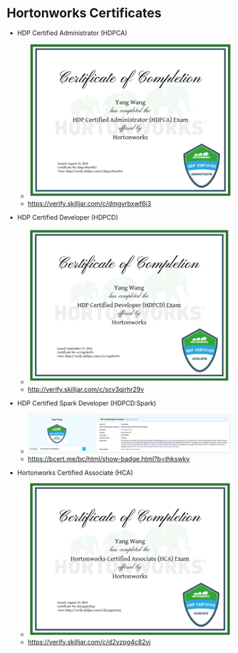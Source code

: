 # Hortonworks Certificates

* HDP Certified Administrator (HDPCA)
  * ![HDPCA](../images/hortonworks_certificates/hdpca.png)
  * https://verify.skilljar.com/c/dmgvrbxwf6i3

* HDP Certified Developer (HDPCD)
  * ![HDPCD](../images/hortonworks_certificates/hdpcd.png)
  * http://verify.skilljar.com/c/scv3qjrhr29v

* HDP Certified Spark Developer (HDPCD:Spark)
  * ![Spark](../images/hortonworks_certificates/hdpcd_spark.png)
  * https://bcert.me/bc/html/show-badge.html?b=thkswky

* Hortonworks Certified Associate (HCA)
  * ![HCA](../images/hortonworks_certificates/hca.png)
  * https://verify.skilljar.com/c/d2yzpg4c82yj

